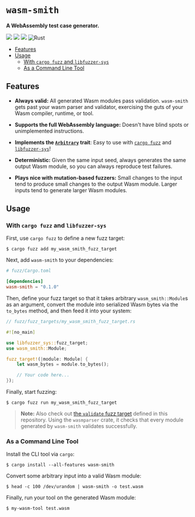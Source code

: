 # `wasm-smith`

**A WebAssembly test case generator.**

[![](https://docs.rs/wasm-smith/badge.svg)](https://docs.rs/wasm-smith/)
[![](https://img.shields.io/crates/v/wasm-smith.svg)](https://crates.io/crates/wasm-smith)
[![](https://img.shields.io/crates/d/wasm-smith.svg)](https://crates.io/crates/wasm-smith)
![Rust](https://github.com/fitzgen/wasm-smith/workflows/Rust/badge.svg)

* [Features](#features)
* [Usage](#usage)
  * [With `cargo fuzz` and `libfuzzer-sys`](#with-cargo-fuzz-and-libfuzzer-sys)
  * [As a Command Line Tool](#as-a-command-line-tool)

## Features

* **Always valid:** All generated Wasm modules pass validation. `wasm-smith`
  gets past your wasm parser and validator, exercising the guts of your Wasm
  compiler, runtime, or tool.

* **Supports the full WebAssembly language:** Doesn't have blind spots or
  unimplemented instructions.

* **Implements the
  [`Arbitrary`](https://docs.rs/arbitrary/*/arbitrary/trait.Arbitrary.html)
  trait**: Easy to use with [`cargo
  fuzz`](https://github.com/rust-fuzz/cargo-fuzz) and
  [`libfuzzer-sys`](https://github.com/rust-fuzz/libfuzzer)!

* **Deterministic:** Given the same input seed, always generates the same output
  Wasm module, so you can always reproduce test failures.

* **Plays nice with mutation-based fuzzers:** Small changes to the input tend to
  produce small changes to the output Wasm module. Larger inputs tend to
  generate larger Wasm modules.

## Usage

### With `cargo fuzz` and `libfuzzer-sys`

First, use `cargo fuzz` to define a new fuzz target:

```shell
$ cargo fuzz add my_wasm_smith_fuzz_target
```

Next, add `wasm-smith` to your dependencies:

```toml
# fuzz/Cargo.toml

[dependencies]
wasm-smith = "0.1.0"
```

Then, define your fuzz target so that it takes arbitrary `wasm_smith::Module`s
as an argument, convert the module into serialized Wasm bytes via the `to_bytes`
method, and then feed it into your system:

```rust
// fuzz/fuzz_targets/my_wasm_smith_fuzz_target.rs

#![no_main]

use libfuzzer_sys::fuzz_target;
use wasm_smith::Module;

fuzz_target!(|module: Module| {
    let wasm_bytes = module.to_bytes();

    // Your code here...
});
```

Finally, start fuzzing:

```shell
$ cargo fuzz run my_wasm_smith_fuzz_target
```

> **Note:** Also check out [the `validate` fuzz
> target](https://github.com/fitzgen/wasm-smith/blob/main/fuzz/fuzz_targets/validate.rs)
> defined in this repository. Using the `wasmparser` crate, it checks that every
> module generated by `wasm-smith` validates successfully.

### As a Command Line Tool

Install the CLI tool via `cargo`:

```shell
$ cargo install --all-features wasm-smith
```

Convert some arbitrary input into a valid Wasm module:

```shell
$ head -c 100 /dev/urandom | wasm-smith -o test.wasm
```

Finally, run your tool on the generated Wasm module:

```shell
$ my-wasm-tool test.wasm
```
